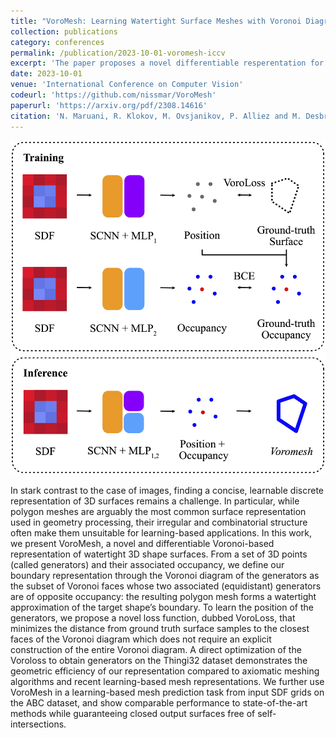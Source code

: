 ```yaml
---
title: "VoroMesh: Learning Watertight Surface Meshes with Voronoi Diagrams"
collection: publications
category: conferences
permalink: /publication/2023-10-01-voromesh-iccv
excerpt: 'The paper proposes a novel differentiable resperentation for surfaces based on Voronoi diagrams with direct access to watertight mesh extraction. VoroMesh is verified in two settings: direct per-object optimization (overfitting), and infernce-based mesh reconstuction from low-resolution grids of signed distance function values.'
date: 2023-10-01
venue: 'International Conference on Computer Vision'
codeurl: 'https://github.com/nissmar/VoroMesh'
paperurl: 'https://arxiv.org/pdf/2308.14616'
citation: 'N. Maruani, R. Klokov, M. Ovsjanikov, P. Alliez and M. Desbrun. &quot;VoroMesh: Learning Watertight Surface Meshes with Voronoi Diagrams.&quot; In <i>ICCV</i>&apos;23.'
---
```


![VoroMesh](../images/voromesh.png)

In stark contrast to the case of images, finding a concise, learnable discrete representation of 3D surfaces remains a challenge. In particular, while polygon meshes are arguably the most common surface representation used in geometry processing, their irregular and combinatorial structure often make them unsuitable for learning-based applications. In this work, we present VoroMesh, a novel and differentiable Voronoi-based representation of watertight 3D shape surfaces. From a set of 3D points (called generators) and their associated occupancy, we define our boundary representation through the Voronoi diagram of the generators as the subset of Voronoi faces whose two associated (equidistant) generators are of opposite occupancy: the resulting polygon mesh forms a watertight approximation of the target shape’s boundary. To learn the position of the generators, we propose a novel loss function, dubbed VoroLoss, that minimizes the distance from ground truth surface samples to the closest faces of the Voronoi diagram which does not require an explicit construction of the entire Voronoi diagram. A direct optimization of the Voroloss to obtain generators on the Thingi32 dataset demonstrates the geometric efficiency of our representation compared to axiomatic meshing algorithms and recent learning-based mesh representations. We further use VoroMesh in a learning-based mesh prediction task from input SDF grids on the ABC dataset, and show comparable performance to state-of-the-art methods while guaranteeing closed output surfaces free of self-intersections.
